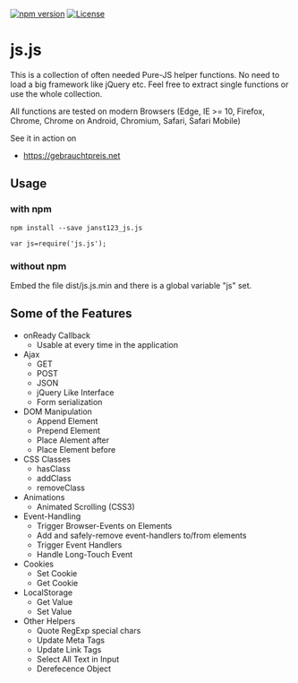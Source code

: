 [![npm version](https://badge.fury.io/js/janst123_js.js.svg)](https://badge.fury.io/js/janst123_js.js)
[![License](https://img.shields.io/badge/license-MIT-blue.svg?style=plastic)](https://raw.githubusercontent.com/JanST123/js.js/master/LICENSE.md)

# js.js
This is a collection of often needed Pure-JS helper functions. No need to load a big framework like jQuery etc.
Feel free to extract single functions or use the whole collection.

All functions are tested on modern Browsers (Edge, IE >= 10, Firefox, Chrome, Chrome on Android, Chromium, Safari, Safari Mobile)

See it in action on
* https://gebrauchtpreis.net


## Usage
### with npm

    npm install --save janst123_js.js

    var js=require('js.js');
    
### without npm
Embed the file dist/js.js.min and there is a global variable "js" set.
    


## Some of the Features
* onReady Callback
  * Usable at every time in the application
* Ajax
  * GET
  * POST
  * JSON
  * jQuery Like Interface
  * Form serialization
* DOM Manipulation
  * Append Element
  * Prepend Element
  * Place Alement after
  * Place Element before
* CSS Classes
  * hasClass
  * addClass
  * removeClass
* Animations
  * Animated Scrolling (CSS3)
* Event-Handling
  * Trigger Browser-Events on Elements
  * Add and safely-remove event-handlers to/from elements
  * Trigger Event Handlers
  * Handle Long-Touch Event
* Cookies
  * Set Cookie
  * Get Cookie
* LocalStorage
  * Get Value
  * Set Value
* Other Helpers
  * Quote RegExp special chars
  * Update Meta Tags
  * Update Link Tags
  * Select All Text in Input
  * Derefecence Object
